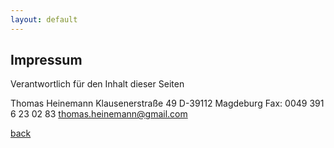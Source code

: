 ```yaml
---
layout: default
---
```


## Impressum

Verantwortlich für den Inhalt dieser Seiten

Thomas Heinemann
Klausenerstraße 49
D-39112 Magdeburg
Fax: 0049 391 6 23 02 83
thomas.heinemann@gmail.com

[back](./)

